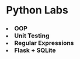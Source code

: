 <h1>Python Labs</h1>
<h3>
<li>OOP</li>
<li>Unit Testing</li>
<li>Regular Expressions</li>
<li>Flask + SQLite</li>
</h3>
